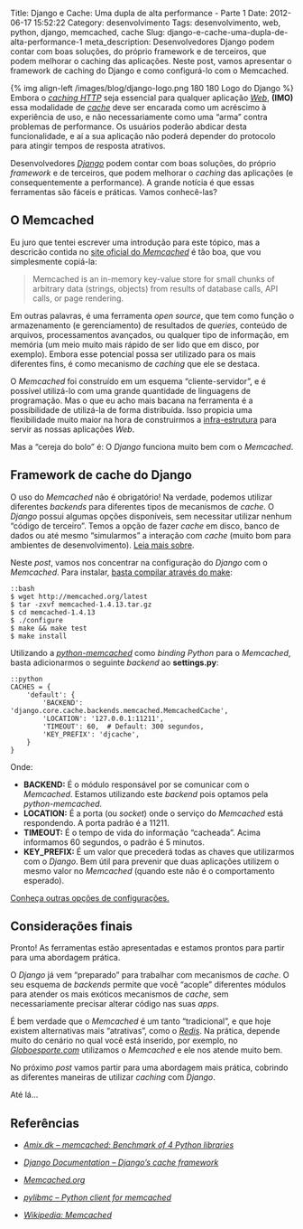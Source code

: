 Title: Django e Cache: Uma dupla de alta performance - Parte 1
Date: 2012-06-17 15:52:22
Category: desenvolvimento
Tags: desenvolvimento, web, python, django, memcached, cache
Slug: django-e-cache-uma-dupla-de-alta-performance-1
meta_description: Desenvolvedores Django podem contar com boas soluções, do próprio framework e de terceiros, que podem melhorar o caching das aplicações. Neste post, vamos apresentar o framework de caching do Django e como configurá-lo com o Memcached.


{% img align-left /images/blog/django-logo.png 180 180 Logo do Django %}
Embora o [*caching HTTP*][] seja essencial
para qualquer aplicação [*Web*][], **(IMO)**
essa modalidade de [*cache*][] deve ser encarada como um acréscimo à
experiência de uso, e não necessariamente como uma “arma” contra
problemas de performance. Os usuários poderão abdicar desta
funcionalidade, e aí a sua aplicação não poderá depender do protocolo
para atingir tempos de resposta atrativos.

Desenvolvedores [*Django*][] podem contar com boas soluções, do próprio
*framework* e de terceiros, que podem melhorar o *caching* das
aplicações (e consequentemente a performance). A grande notícia é que
essas ferramentas são fáceis e práticas. Vamos conhecê-las?

<!-- PELICAN_END_SUMMARY -->

O Memcached
-----------

Eu juro que tentei escrever uma introdução
para este tópico, mas a descricão contida no [site oficial do *Memcached*][] é
tão boa, que vou simplesmente copiá-la:

> Memcached is an in-memory key-value store for small chunks of arbitrary
> data (strings, objects) from results of database calls,
> API calls, or page rendering.

Em outras palavras, é uma ferramenta *open source*, que tem como função
o armazenamento (e gerenciamento) de resultados de *queries*, conteúdo
de arquivos, processamentos avançados, ou qualquer tipo de informação,
em memória (um meio muito mais rápido de ser lido que em disco, por
exemplo). Embora esse potencial possa ser utilizado para os mais
diferentes fins, é como mecanismo de *caching* que ele se destaca.

O *Memcached* foi construído em um esquema “cliente-servidor”, e é
possível utilizá-lo com uma grande quantidade de linguagens de
programação. Mas o que eu acho mais bacana na ferramenta é a
possibilidade de utilizá-la de forma distribuída. Isso propicia uma
flexibilidade muito maior na hora de construirmos a [infra-estrutura][]
para servir as nossas aplicações *Web*.

Mas a “cereja do bolo” é: O *Django* funciona muito bem com o
*Memcached*.


Framework de cache do Django
----------------------------


O uso do *Memcached* não é obrigatório! Na verdade, podemos utilizar
diferentes *backends* para diferentes tipos de mecanismos de *cache*. O
*Django* possui algumas opções disponíveis, sem necessitar utilizar
nenhum “código de terceiro”. Temos a opção de fazer *cache* em disco,
banco de dados ou até mesmo “simularmos” a interação com *cache* (muito
bom para ambientes de desenvolvimento). [Leia mais sobre][].

Neste *post*, vamos nos concentrar na configuração do *Django* com o
*Memcached*. Para instalar, [basta compilar através do make][]:

    ::bash
    $ wget http://memcached.org/latest
    $ tar -zxvf memcached-1.4.13.tar.gz
    $ cd memcached-1.4.13
    $ ./configure
    $ make && make test
    $ make install

Utilizando a [*python-memcached*][] como *binding* *Python* para o
*Memcached*, basta adicionarmos o seguinte *backend* ao **settings.py**:

    ::python
    CACHES = {
        'default': {
            'BACKEND': 'django.core.cache.backends.memcached.MemcachedCache',
            'LOCATION': '127.0.0.1:11211',
            'TIMEOUT': 60,  # Default: 300 segundos,
            'KEY_PREFIX': 'djcache',
        }
    }

Onde:

* **BACKEND:** É o módulo responsável por se comunicar com o
  *Memcached*. Estamos utilizando este *backend* pois optamos pela
  *python-memcached*.
* **LOCATION:** É a porta (ou *socket*) onde o serviço do *Memcached*
  está respondendo. A porta padrão é a 11211.
* **TIMEOUT:** É o tempo de vida do informação “cacheada”. Acima
  informamos 60 segundos, o padrão é 5 minutos.
* **KEY\_PREFIX:** É um valor que precederá todas as chaves que
  utilizarmos com o *Django*. Bem útil para prevenir que duas
  aplicações utilizem o mesmo valor no *Memcached* (quando este não é
  o comportamento esperado).

[Conheça outras opções de configurações.][]


Considerações finais
--------------------


Pronto! As ferramentas estão apresentadas e estamos prontos para partir
para uma abordagem prática.

O *Django* já vem “preparado” para trabalhar com mecanismos de *cache*.
O seu esquema de *backends* permite que você “acople” diferentes módulos
para atender os mais exóticos mecanismos de *cache*, sem necessariamente
precisar alterar código nas suas *apps*.

É bem verdade que o *Memcached* é um tanto “tradicional”, e que hoje
existem alternativas mais “atrativas”, como o [*Redis*][]. Na prática,
depende muito do cenário no qual você está inserido, por exemplo, no
[*Globoesporte.com*][] utilizamos o *Memcached* e ele nos atende muito
bem.

No próximo *post* vamos partir para uma abordagem mais prática, cobrindo
as diferentes maneiras de utilizar *caching* com *Django*.

Até lá...


Referências
-----------


* [*Amix.dk – memcached: Benchmark of 4 Python libraries*][]
* [*Django Documentation – Django’s cache framework*][]
* [*Memcached.org*][]
* [*pylibmc – Python client for memcached*][]
* [*Wikipedia: Memcached*][]


  [*caching HTTP*]: {filename}/09-o-cache-e-o-http.md
    "O cache e o HTTP"
  [*Web*]: {tag}web
    "Leia mais sobre Web"
  [*cache*]: {tag}cache
    "Leia mais sobre Cache"
  [*Django*]: {tag}django
    "Leia mais sobre Django"
  [site oficial do *Memcached*]: http://memcached.org/
    "A distributed memory object caching system"
  [infra-estrutura]: {tag}infra-estrutura
    "Leia mais sobre infra"
  [Leia mais sobre]: https://docs.djangoproject.com/en/1.3/topics/cache/#setting-up-the-cache
    "Setting up cache"
  [basta compilar através do make]: http://code.google.com/p/memcached/wiki/NewInstallFromSource
    "Memcached - Why build from source"
  [*python-memcached*]: ftp://ftp.tummy.com/pub/python-memcached/
    "Conheça a python-memcached"
  [Conheça outras opções de configurações.]: https://docs.djangoproject.com/en/dev/topics/cache/#cache-arguments
    "Cache Arguments - Django Documentation"
  [*Redis*]: http://redis.io/
    "Redis is an open source, advanced key-value store"
  [*Globoesporte.com*]: http://globoesporte.globo.com/
    "a melhor cobertura sobre o Futebol e Outros Esportes, no Brasil e no Mundo"
  [*Amix.dk – memcached: Benchmark of 4 Python libraries*]: http://amix.dk/blog/post/19471
    "Um post antigo, com o comparativo entre pylibmc e python-memcached"
  [*Django Documentation – Django’s cache framework*]: https://docs.djangoproject.com/en/dev/topics/cache/
    "Leia a documentação do framework de cache do Django"
  [*Memcached.org*]: http://memcached.org/
    "Página principal do projeto Memcached"
  [*pylibmc – Python client for memcached*]: http://sendapatch.se/projects/pylibmc/
    "Cliente Python escrito em C para trabalhar com o Memcached"
  [*Wikipedia: Memcached*]: http://en.wikipedia.org/wiki/Memcached
    "Leia mais sobre o Memcached no Wikipedia"
